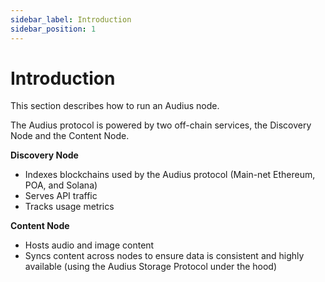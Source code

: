 ```yaml
---
sidebar_label: Introduction
sidebar_position: 1
---
```


# Introduction

This section describes how to run an Audius node.

The Audius protocol is powered by two off-chain services, the Discovery Node and the Content Node.

**Discovery Node**

* Indexes blockchains used by the Audius protocol \(Main-net Ethereum, POA, and Solana\)
* Serves API traffic
* Tracks usage metrics

**Content Node**

* Hosts audio and image content
* Syncs content across nodes to ensure data is consistent and highly available \(using the Audius Storage Protocol under the hood\)
